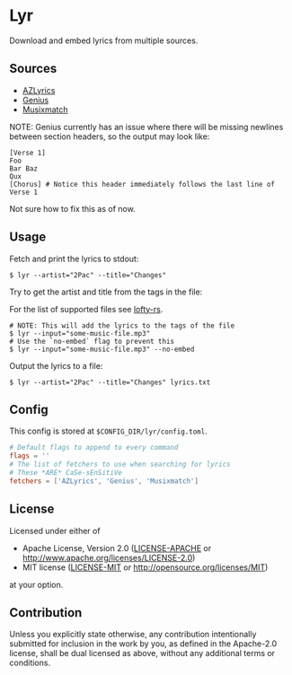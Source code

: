 # Lyr

Download and embed lyrics from multiple sources.

## Sources

* [AZLyrics](https://azlyrics.com)
* [Genius](https://genius.com)
* [Musixmatch](https://www.musixmatch.com)

NOTE: Genius currently has an issue where there will be missing newlines
      between section headers, so the output may look like:

```
[Verse 1]
Foo
Bar Baz
Qux
[Chorus] # Notice this header immediately follows the last line of Verse 1
```

Not sure how to fix this as of now.

## Usage

Fetch and print the lyrics to stdout:
```console
$ lyr --artist="2Pac" --title="Changes"
```

Try to get the artist and title from the tags in the file:

For the list of supported files see [lofty-rs](https://github.com/Serial-ATA/lofty-rs#supported-formats).
```console
# NOTE: This will add the lyrics to the tags of the file
$ lyr --input="some-music-file.mp3"
# Use the `no-embed` flag to prevent this
$ lyr --input="some-music-file.mp3" --no-embed
```

Output the lyrics to a file:
```console
$ lyr --artist="2Pac" --title="Changes" lyrics.txt
```

## Config

This config is stored at `$CONFIG_DIR/lyr/config.toml`.

```toml
# Default flags to append to every command
flags = ''
# The list of fetchers to use when searching for lyrics
# These *ARE* CaSe-sEnSitiVe
fetchers = ['AZLyrics', 'Genius', 'Musixmatch']
```

## License

Licensed under either of

* Apache License, Version 2.0
  ([LICENSE-APACHE](LICENSE-APACHE) or http://www.apache.org/licenses/LICENSE-2.0)
* MIT license
  ([LICENSE-MIT](LICENSE-MIT) or http://opensource.org/licenses/MIT)

at your option.

## Contribution

Unless you explicitly state otherwise, any contribution intentionally submitted
for inclusion in the work by you, as defined in the Apache-2.0 license, shall be
dual licensed as above, without any additional terms or conditions.
